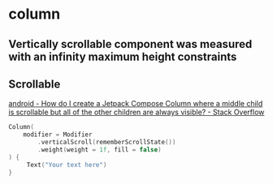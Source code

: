 # column
## Vertically scrollable component was measured with an infinity maximum height constraints

## Scrollable
[android - How do I create a Jetpack Compose Column where a middle child is scrollable but all of the other children are always visible? - Stack Overflow](https://stackoverflow.com/questions/68164883/how-do-i-create-a-jetpack-compose-column-where-a-middle-child-is-scrollable-but)
```kotlin
Column(
    modifier = Modifier
        .verticalScroll(rememberScrollState())
        .weight(weight = 1f, fill = false)
) {
     Text("Your text here")
}
```